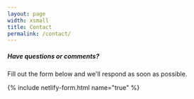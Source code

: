 ```yaml
---
layout: page
width: xsmall
title: Contact
permalink: /contact/
---
```


##### Have questions or comments?

Fill out the form below and we'll respond as soon as possible.

{% include netlify-form.html name="true" %}
